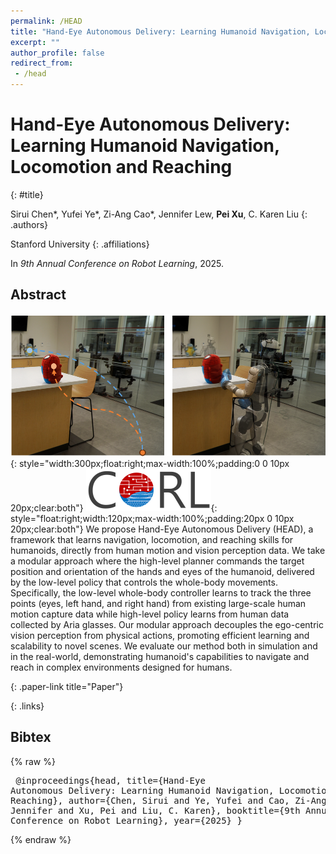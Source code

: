 ```yaml
---
permalink: /HEAD
title: "Hand-Eye Autonomous Delivery: Learning Humanoid Navigation, Locomotion and Reaching"
excerpt: ""
author_profile: false
redirect_from: 
 - /head
--- 
```


# Hand-Eye Autonomous Delivery: Learning Humanoid Navigation, Locomotion and Reaching
{: #title}

<span>Sirui Chen\*</span>,
<span>Yufei Ye\*</span>,
<span>Zi-Ang Cao\*</span>,
<span>Jennifer Lew</span>,
<span>**Pei Xu**</span>,
<span>C. Karen Liu</span>
{: .authors}

<span>Stanford University</span>
{: .affiliations}

In _9th Annual Conference on Robot Learning_, 2025.


## Abstract
![teaser](projects/HEAD/teaser.png){: style="width:300px;float:right;max-width:100%;padding:0 0 10px 20px;clear:both"}
![SIGGRAPH Asia 2024](projects/HEAD/corl25_logo.png){: style="float:right;width:120px;max-width:100%;padding:20px 0 10px 20px;clear:both"}
We propose Hand-Eye Autonomous Delivery (HEAD), a framework that learns navigation, locomotion, and reaching skills for humanoids, directly from human motion and vision perception data. We take a modular approach where the high-level planner commands the target position and orientation of the hands and eyes of the humanoid, delivered by the low-level policy that controls the whole-body movements. Specifically, the low-level whole-body controller learns to track the three points (eyes, left hand, and right hand) from existing large-scale human motion capture data while high-level policy learns from human data collected by Aria glasses. Our modular approach decouples the ego-centric vision perception from physical actions, promoting efficient learning and scalability to novel scenes. We evaluate our method both in simulation and in the real-world, demonstrating humanoid's capabilities to navigate and reach in complex environments designed for humans.


[](https://www.arxiv.org/abs/2508.03068){: .paper-link title="Paper"}
<!-- [](https://stanford-tml.github.io/HEAD){: .external-link title="Project Page"} -->
{: .links}

<!-- ## Video
<div style="max-width:560px">
<iframe width="560" height="315" src="https://www.youtube.com/embed/vchQ-FxH56w" frameborder="0" allow="accelerometer; autoplay; clipboard-write; encrypted-media; gyroscope; picture-in-picture; web-share" allowfullscreen></iframe>
</div> -->

## Bibtex
{% raw %}<pre class="bibtex">
@inproceedings{head,
  title={Hand-Eye Autonomous Delivery: Learning Humanoid Navigation, Locomotion and Reaching},
  author={Chen, Sirui and Ye, Yufei and Cao, Zi-Ang and Lew, Jennifer and Xu, Pei and Liu, C. Karen},
  booktitle={9th Annual Conference on Robot Learning},
  year={2025}
}
</pre>{% endraw %}
